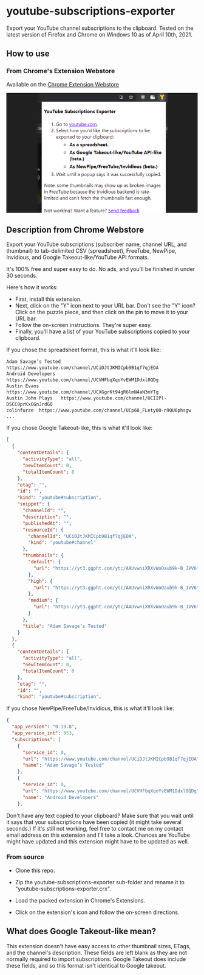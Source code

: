 # youtube-subscriptions-exporter

Export your YouTube channel subscriptions to the clipboard. Tested on the latest version of Firefox and Chrome on Windows 10 as of April 10th, 2021.

## How to use

### From Chrome's Extension Webstore

Available on the [Chrome Extension Webstore](https://chrome.google.com/webstore/detail/youtube-subscriptions-exp/dhpojdmnffaocepmljcdcongdmkjblan)

![Chrome Extension image](https://github.com/alexyorke/youtube-subscriptions-exporter/raw/newpipe-export/chrome-extension-thumbnail.png)

## Description from Chrome Webstore

Export your YouTube subscriptions (subscriber name, channel URL, and thumbnail) to tab-delimited CSV (spreadsheet), FreeTube, NewPipe, Invidious, and Google Takeout-like/YouTube API formats.

It's 100% free and super easy to do. No ads, and you'll be finished in under 30 seconds.

Here's how it works:
- First, install this extension.
- Next, click on the "Y" icon next to your URL bar. Don't see the "Y" icon? Click on the puzzle piece, and then click on the pin to move it to your URL bar.
- Follow the on-screen instructions. They're super easy.
- Finally, you'll have a list of your YouTube subscriptions copied to your clipboard.

If you chose the spreadsheet format, this is what it'll look like:

```
Adam Savage’s Tested	https://www.youtube.com/channel/UCiDJtJKMICpb9B1qf7qjEOA
Android Developers	https://www.youtube.com/channel/UCVHFbqXqoYvEWM1Ddxl0QDg
Austin Evans	https://www.youtube.com/channel/UCXGgrKt94gR6lmN4aN3mYTg
Austin John Plays	https://www.youtube.com/channel/UCIIPl-DSCC0prKxGGnJrdGQ
colinfurze	https://www.youtube.com/channel/UCp68_FLety0O-n9QU6phsgw
...
```

If you chose Google Takeout-like, this is what it'll look like:

```json
[
  {
    "contentDetails": {
      "activityType": "all",
      "newItemCount": 0,
      "totalItemCount": 0
    },
    "etag": "",
    "id": "",
    "kind": "youtube#subscription",
    "snippet": {
      "channelId": "",
      "description": "",
      "publishedAt": "",
      "resourceId": {
        "channelId": "UCiDJtJKMICpb9B1qf7qjEOA",
        "kind": "youtube#channel"
      },
      "thumbnails": {
        "default": {
          "url": "https://yt3.ggpht.com/ytc/AAUvwniXRXvWoOaub9k-B_JVV6tzlXv4LZq-_RIbM5ks3A=s88-c-k-c0x00ffffff-no-rj"
        },
        "high": {
          "url": "https://yt3.ggpht.com/ytc/AAUvwniXRXvWoOaub9k-B_JVV6tzlXv4LZq-_RIbM5ks3A=s88-c-k-c0x00ffffff-no-rj"
        },
        "medium": {
          "url": "https://yt3.ggpht.com/ytc/AAUvwniXRXvWoOaub9k-B_JVV6tzlXv4LZq-_RIbM5ks3A=s88-c-k-c0x00ffffff-no-rj"
        }
      },
      "title": "Adam Savage’s Tested"
    }
  },
  {
    "contentDetails": {
      "activityType": "all",
      "newItemCount": 0,
      "totalItemCount": 0
    },
    "etag": "",
    "id": "",
    "kind": "youtube#subscription",
```

If you chose NewPipe/FreeTube/Invidious, this is what it'll look like:
```json
{
  "app_version": "0.19.8",
  "app_version_int": 953,
  "subscriptions": [
    {
      "service_id": 0,
      "url": "https://www.youtube.com/channel/UCiDJtJKMICpb9B1qf7qjEOA",
      "name": "Adam Savage’s Tested"
    },
    {
      "service_id": 0,
      "url": "https://www.youtube.com/channel/UCVHFbqXqoYvEWM1Ddxl0QDg",
      "name": "Android Developers"
    },
```

Don't have any text copied to your clipboard? Make sure that you wait until it says that your subscriptions have been copied (it might take several seconds.) If it's still not working, feel free to contact me on my contact email address on this extension and I'll take a look. Chances are YouTube might have updated and this extension might have to be updated as well.

### From source

- Clone this repo.

- Zip the youtube-subscriptions-exporter sub-folder and rename it to "youtube-subscriptions-exporter.crx".

- Load the packed extension in Chrome's Extensions.

- Click on the extension's icon and follow the on-screen directions.

## What does Google Takeout-like mean?

This extension doesn't have easy access to other thumbnail sizes, ETags, and the channel's description. These fields are left blank as they are not normally required to import subscriptions. Google Takeout does include these fields, and so this format isn't identical to Google takeout.
